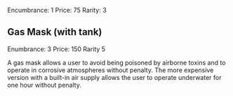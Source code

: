 Encumbrance: 1
Price: 75
Rarity: 3
## Gas Mask (with tank)
Enumbrance: 3
Price: 150
Rarity 5

A gas mask allows a user to avoid being poisoned by airborne toxins and to operate in corrosive atmospheres without penalty. The more expensive version with a built-in air supply allows the user to operate underwater for one hour without penalty.


